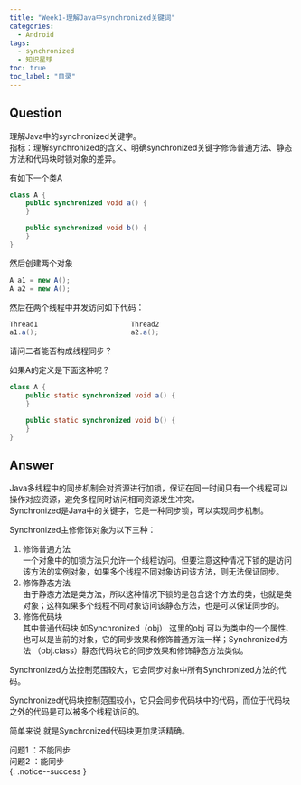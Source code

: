 ```yaml
---
title: "Week1-理解Java中synchronized关键词"
categories:
  - Android
tags:
  - synchronized
  - 知识星球
toc: true
toc_label: "目录"
---
```


## Question
理解Java中的synchronized关键字。  
指标：理解synchronized的含义、明确synchronized关键字修饰普通方法、静态方法和代码块时锁对象的差异。

有如下一个类A
```java
class A {
    public synchronized void a() {
    }

    public synchronized void b() {
    }
}
```

然后创建两个对象
```java
A a1 = new A();
A a2 = new A();
```

然后在两个线程中并发访问如下代码：
```java
Thread1                       Thread2
a1.a();                       a2.a();
```

请问二者能否构成线程同步？

如果A的定义是下面这种呢？
```java
class A {
    public static synchronized void a() {
    }

    public static synchronized void b() {
    }
}
```

## Answer
Java多线程中的同步机制会对资源进行加锁，保证在同一时间只有一个线程可以操作对应资源，避免多程同时访问相同资源发生冲突。  
Synchronized是Java中的关键字，它是一种同步锁，可以实现同步机制。

Synchronized主修修饰对象为以下三种：
1. 修饰普通方法  
  一个对象中的加锁方法只允许一个线程访问。但要注意这种情况下锁的是访问该方法的实例对象，如果多个线程不同对象访问该方法，则无法保证同步。
2. 修饰静态方法  
  由于静态方法是类方法，所以这种情况下锁的是包含这个方法的类，也就是类对象；这样如果多个线程不同对象访问该静态方法，也是可以保证同步的。
3. 修饰代码块  
   其中普通代码块 如Synchronized（obj） 这里的obj 可以为类中的一个属性、也可以是当前的对象，它的同步效果和修饰普通方法一样；Synchronized方法 （obj.class）静态代码块它的同步效果和修饰静态方法类似。

Synchronized方法控制范围较大，它会同步对象中所有Synchronized方法的代码。

Synchronized代码块控制范围较小，它只会同步代码块中的代码，而位于代码块之外的代码是可以被多个线程访问的。

简单来说 就是Synchronized代码块更加灵活精确。

问题1 ：不能同步  
问题2 ：能同步  
{: .notice--success }
